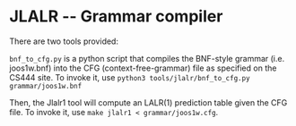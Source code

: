 # JLALR -- Grammar compiler

There are two tools provided:

`bnf_to_cfg.py` is a python script that compiles the BNF-style grammar (i.e. joos1w.bnf) into the CFG (context-free-grammar) file as specified on the CS444 site. To invoke it, use `python3 tools/jlalr/bnf_to_cfg.py grammar/joos1w.bnf`

Then, the Jlalr1 tool will compute an LALR(1) prediction table given the CFG file. To invoke it, use `make jlalr1 < grammar/joos1w.cfg`.